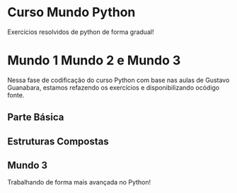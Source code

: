# Curso Mundo Python
Exercícios resolvidos de python de forma gradual!
# Mundo 1 Mundo 2  e Mundo 3
Nessa fase de codificação do curso Python com base nas aulas de Gustavo Guanabara, estamos refazendo os exercícios e disponibilizando ocódigo fonte.

## Parte Básica 
## Estruturas Compostas

## Mundo 3
Trabalhando de forma mais avançada no Python!
